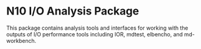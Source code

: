 # N10 I/O Analysis Package

This package contains analysis tools and interfaces for working with the outputs
of I/O performance tools including IOR, mdtest, elbencho, and md-workbench.
